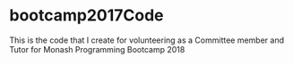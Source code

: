 # bootcamp2017Code
This is the code that I create for volunteering as a Committee member and Tutor for Monash Programming Bootcamp 2018 
